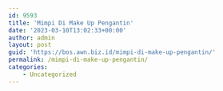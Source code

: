 ```yaml
---
id: 9593
title: 'Mimpi Di Make Up Pengantin'
date: '2023-03-10T13:02:33+00:00'
author: admin
layout: post
guid: 'https://bos.awn.biz.id/mimpi-di-make-up-pengantin/'
permalink: /mimpi-di-make-up-pengantin/
categories:
    - Uncategorized
---
```



